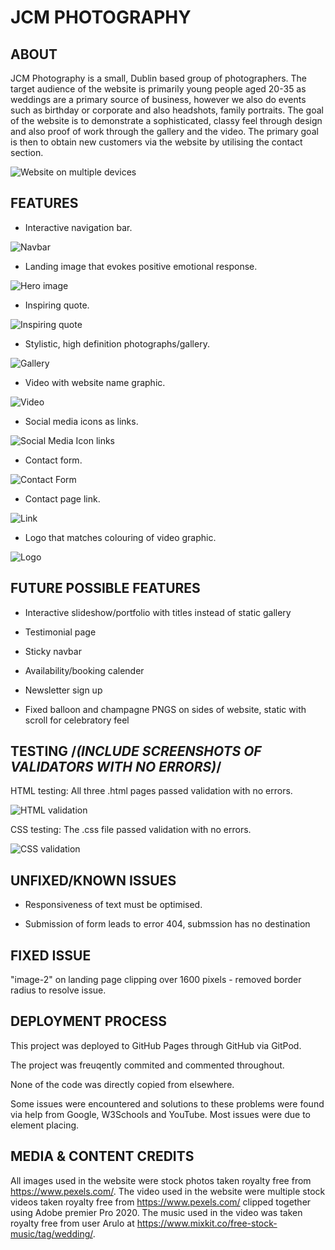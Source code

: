 # JCM PHOTOGRAPHY

## ABOUT

JCM Photography is a small, Dublin based group of photographers.
The target audience of the website is primarily young people aged 20-35 as weddings are a primary source of business, however we also do events such as birthday or corporate and also headshots, family portraits.
The goal of the website is to demonstrate a sophisticated, classy feel through design and also proof of work through the gallery and the video.
The primary goal is then to obtain new customers via the website by utilising the contact section.

![Website on multiple devices](assets/images/multiple-device-screenshot.png?raw=true "Responsive")

## FEATURES

* Interactive navigation bar.

![Navbar](assets/images/navbar.png?raw=true "Navbar")

* Landing image that evokes positive emotional response.

![Hero image](assets/images/landing-image.png?raw=true "Hero")

* Inspiring quote.

![Inspiring quote](assets/images/quote.png?raw=true "Quote")

* Stylistic, high definition photographs/gallery.

![Gallery](assets/images/screenshot-gallery.png?raw=true "Gallery")

* Video with website name graphic.

![Video](assets/images/video-screenshot.png?raw=true "Video")

* Social media icons as links.

![Social Media Icon links](assets/images/social-media.png?raw=true "Socials")

* Contact form.

![Contact Form](assets/images/form.png?raw=true "Form")

* Contact page link.

![Link](assets/images/link.png?raw=true "Link")

* Logo that matches colouring of video graphic.

![Logo](assets/images/logo.png?raw=true "Logo")

## FUTURE POSSIBLE FEATURES

* Interactive slideshow/portfolio with titles instead of static gallery

* Testimonial page

* Sticky navbar

* Availability/booking calender

* Newsletter sign up

* Fixed balloon and champagne PNGS on sides of website, static with scroll for celebratory feel

## TESTING /*(INCLUDE SCREENSHOTS OF VALIDATORS WITH NO ERRORS)*/

HTML testing: All three .html pages passed validation with no errors.

![HTML validation](assets/images/html-validator.png?raw=true "HTML")

CSS testing: The .css file passed validation with no errors.

![CSS validation](assets/images/css-validator.png?raw=true "CSS")

## UNFIXED/KNOWN ISSUES

* Responsiveness of text must be optimised.

* Submission of form leads to error 404, submssion has no destination

## FIXED ISSUE

"image-2" on landing page clipping over 1600 pixels - removed border radius to resolve issue.

## DEPLOYMENT PROCESS

This project was deployed to GitHub Pages through GitHub via GitPod.

The project was freuqently commited and commented throughout.

None of the code was directly copied from elsewhere.

Some issues were encountered and solutions to these problems were found via help from Google, W3Schools and YouTube. Most issues were due to element placing.

## MEDIA & CONTENT CREDITS

All images used in the website were stock photos taken royalty free from https://www.pexels.com/.
The video used in the website were multiple stock videos taken royalty free from https://www.pexels.com/ clipped together using Adobe premier Pro 2020.
The music used in the video was taken royalty free from user Arulo at https://www.mixkit.co/free-stock-music/tag/wedding/.
